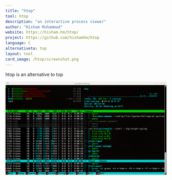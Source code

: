 ```yaml
---
title: "htop"
tool: htop
description: "an interactive process viewer"
author: "Hisham Muhammad"
website: https://hisham.hm/htop/
project: https://github.com/hishamhm/htop
language: C
alternativeto: top
layout: tool
card_image: /htop/screenshot.png
---
```


htop is an alternative to top

![Screenshot](screenshot.png)
